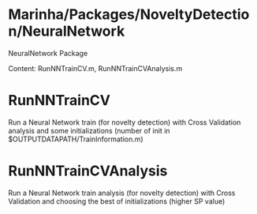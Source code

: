 # Marinha/Packages/NoveltyDetection/NeuralNetwork

NeuralNetwork Package

Content: RunNNTrainCV.m, RunNNTrainCVAnalysis.m

# RunNNTrainCV

Run a Neural Network train (for novelty detection) with Cross Validation analysis and some initializations (number of init in $OUTPUTDATAPATH/TrainInformation.m)

# RunNNTrainCVAnalysis

Run a Neural Network train analysis (for novelty detection) with Cross Validation and choosing the best of initializations (higher SP value)


